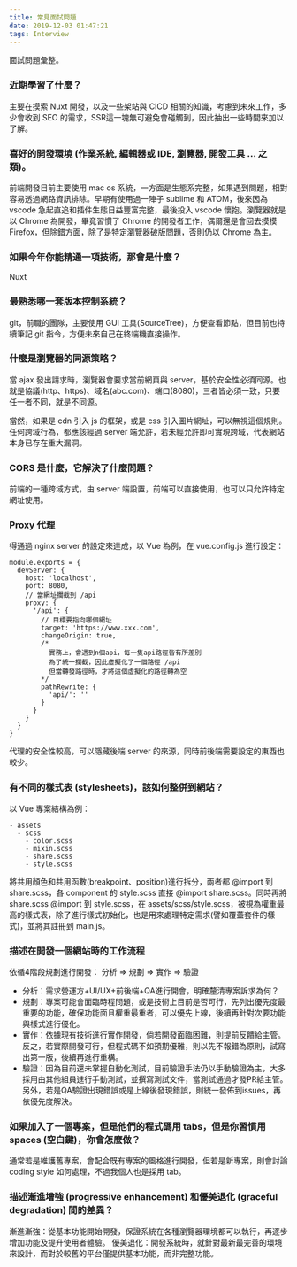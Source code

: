 ```yaml
---
title: 常見面試問題
date: 2019-12-03 01:47:21
tags: Interview
---
```

面試問題彙整。
<!--more-->
### 近期學習了什麼？
主要在摸索 Nuxt 開發，以及一些架站與 CICD 相關的知識，考慮到未來工作，多少會收到 SEO 的需求，SSR這一塊無可避免會碰觸到，因此抽出一些時間來加以了解。

### 喜好的開發環境 (作業系統, 編輯器或 IDE, 瀏覽器, 開發工具 … 之類)。
前端開發目前主要使用 mac os 系統，一方面是生態系完整，如果遇到問題，相對容易透過網路資訊排除。早期有使用過一陣子 sublime 和 ATOM，後來因為 vscode 急起直追和插件生態日益豐富完整，最後投入 vscode 懷抱。瀏覽器就是以 Chrome 為開發，畢竟習慣了 Chrome 的開發者工作，偶爾還是會回去摸摸 Firefox，但除錯方面，除了是特定瀏覽器破版問題，否則仍以 Chrome 為主。

### 如果今年你能精通一項技術，那會是什麼？ 
Nuxt

### 最熟悉哪一套版本控制系統？ 
git，前職的團隊，主要使用 GUI 工具(SourceTree)，方便查看節點，但目前也持續筆記 git 指令，方便未來自己在終端機直接操作。

### 什麼是瀏覽器的同源策略？
當 ajax 發出請求時，瀏覽器會要求當前網頁與 server，基於安全性必須同源。也就是協議(http、https)、域名(abc.com)、端口(8080)，三者皆必須一致，只要任一者不同，就是不同源。

當然，如果是 cdn 引入 js 的框架，或是 css 引入圖片網址，可以無視這個規則。任何跨域行為，都應該經過 server 端允許，若未經允許即可實現跨域，代表網站本身已存在重大漏洞。

### CORS 是什麼，它解決了什麼問題？
前端的一種跨域方式，由 server 端設置，前端可以直接使用，也可以只允許特定網址使用。

### Proxy 代理
得通過 nginx server 的設定來達成，以 Vue 為例，在 vue.config.js 進行設定：
```
module.exports = {
  devServer: {
    host: 'localhost',
    port: 8080,
    // 當網址攔截到 /api
    proxy: {
      '/api': {
        // 目標要指向哪個網址
        target: 'https://www.xxx.com',
        changeOrigin: true,
        /*
          實務上，會遇到n個api，每一隻api路徑皆有所差別
          為了統一攔截，因此虛擬化了一個路徑 /api
          但當轉發路徑時，才將這個虛擬化的路徑轉為空
        */
        pathRewrite: {
          'api/': ''
        }
      }
    }
  }
}
```
代理的安全性較高，可以隱藏後端 server 的來源，同時前後端需要設定的東西也較少。

### 有不同的樣式表 (stylesheets)，該如何整併到網站？ 
以 Vue 專案結構為例：
```
- assets
  - scss
    - color.scss
    - mixin.scss
    - share.scss
    - style.scss
```
將共用顏色和共用函數(breakpoint、position)進行拆分，兩者都 @import 到 share.scss，各 component 的 style.scss 直接 @import share.scss。同時再將 share.scss @import 到 style.scss，在 assets/scss/style.scss，被視為權重最高的樣式表，除了進行樣式初始化，也是用來處理特定需求(譬如覆蓋套件的樣式)，並將其註冊到 main.js。

### 描述在開發一個網站時的工作流程
依循4階段規劃進行開發：
分析 => 規劃 => 實作 => 驗證
- 分析：需求營運方+UI/UX+前後端+QA進行開會，明確釐清專案訴求為何？
- 規劃：專案可能會面臨時程問題，或是技術上目前是否可行，先列出優先度最重要的功能，確保功能面且權重最重者，可以優先上線，後續再針對次要功能與樣式進行優化。
- 實作：依據現有技術進行實作開發，倘若開發面臨困難，則提前反饋給主管。反之，若實際開發可行，但程式碼不如預期優雅，則以先不報錯為原則，試寫出第一版，後續再進行重構。
- 驗證：因為目前還未掌握自動化測試，目前驗證手法仍以手動驗證為主，大多採用由其他組員進行手動測試，並撰寫測試文件，當測試通過才發PR給主管。另外，若是QA驗證出現錯誤或是上線後發現錯誤，則統一發佈到issues，再依優先度解決。

### 如果加入了一個專案，但是他們的程式碼用 tabs，但是你習慣用spaces (空白鍵)，你會怎麼做？
通常若是維護舊專案，會配合既有專案的風格進行開發，但若是新專案，則會討論 coding style 如何處理，不過我個人也是採用 tab。

### 描述漸進增強 (progressive enhancement) 和優美退化 (graceful degradation) 間的差異？
漸進漸強：從基本功能開始開發，保證系統在各種瀏覽器環境都可以執行，再逐步增加功能及提升使用者體驗。
優美退化：開發系統時，就針對最新最完善的環境來設計，而對於較舊的平台僅提供基本功能，而非完整功能。
